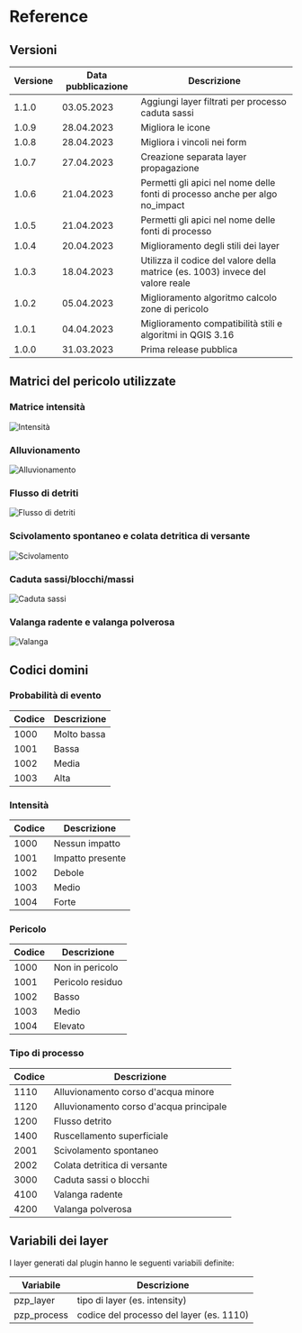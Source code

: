 # Reference

## Versioni

| Versione | Data pubblicazione | Descrizione                                                                    |
|----------|--------------------|--------------------------------------------------------------------------------|
| 1.1.0    | 03.05.2023         | Aggiungi layer filtrati per processo caduta sassi                              |
| 1.0.9    | 28.04.2023         | Migliora le icone                                                              |
| 1.0.8    | 28.04.2023         | Migliora i vincoli nei form                                                    |
| 1.0.7    | 27.04.2023         | Creazione separata layer propagazione                                          |
| 1.0.6    | 21.04.2023         | Permetti gli apici nel nome delle fonti di processo anche per algo no_impact   |
| 1.0.5    | 21.04.2023         | Permetti gli apici nel nome delle fonti di processo                            |
| 1.0.4    | 20.04.2023         | Miglioramento degli stili dei layer                                            |
| 1.0.3    | 18.04.2023         | Utilizza il codice del valore della matrice (es. 1003) invece del valore reale |
| 1.0.2    | 05.04.2023         | Miglioramento algoritmo calcolo zone di pericolo                               |
| 1.0.1    | 04.04.2023         | Miglioramento compatibilità stili e algoritmi in QGIS 3.16                     |
| 1.0.0    | 31.03.2023         | Prima release pubblica                                                         |

## Matrici del pericolo utilizzate

### Matrice intensità

![Intensità](./assets/matrice_intensita.jpg)

### Alluvionamento

![Alluvionamento](./assets/matrice_alluvionamento.jpg)

### Flusso di detriti

![Flusso di detriti](./assets/matrice_flusso_detrito.jpg)

### Scivolamento spontaneo e colata detritica di versante

![Scivolamento](./assets/matrice_scivolamento.jpg)

### Caduta sassi/blocchi/massi

![Caduta sassi](./assets/matrice_caduta_sassi.jpg)

### Valanga radente e valanga polverosa

![Valanga](./assets/matrice_valanga.jpg)

## Codici domini

### Probabilità di evento

| Codice | Descrizione |
|--------|-------------|
| 1000   | Molto bassa |
| 1001   | Bassa       |
| 1002   | Media       |
| 1003   | Alta        |

### Intensità

| Codice | Descrizione      |
|--------|------------------|
| 1000   | Nessun impatto   |
| 1001   | Impatto presente |
| 1002   | Debole           |
| 1003   | Medio            |
| 1004   | Forte            |

### Pericolo

| Codice | Descrizione      |
|--------|------------------|
| 1000   | Non in pericolo  |
| 1001   | Pericolo residuo |
| 1002   | Basso            |
| 1003   | Medio            |
| 1004   | Elevato          |

### Tipo di processo

| Codice | Descrizione                             |
|--------|-----------------------------------------|
| 1110   | Alluvionamento corso d'acqua minore     |
| 1120   | Alluvionamento corso d'acqua principale |
| 1200   | Flusso detrito                          |
| 1400   | Ruscellamento superficiale              |
| 2001   | Scivolamento spontaneo                  |
| 2002   | Colata detritica di versante            |
| 3000   | Caduta sassi o blocchi                  |
| 4100   | Valanga radente                         |
| 4200   | Valanga polverosa                       |

## Variabili dei layer
I layer generati dal plugin hanno le seguenti variabili definite:

| Variabile   | Descrizione                              |
|-------------|------------------------------------------|
| pzp_layer   | tipo di layer (es. intensity)            |
| pzp_process | codice del processo del layer (es. 1110) |
